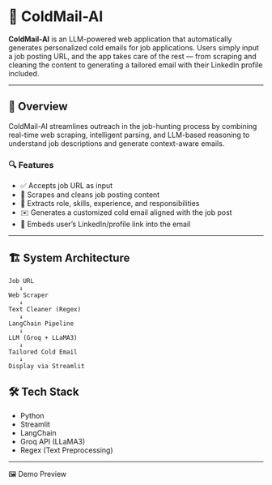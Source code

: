 # 💌 ColdMail-AI

**ColdMail-AI** is an LLM-powered web application that automatically generates personalized cold emails for job applications. Users simply input a job posting URL, and the app takes care of the rest — from scraping and cleaning the content to generating a tailored email with their LinkedIn profile included.

---

## 🧠 Overview

ColdMail-AI streamlines outreach in the job-hunting process by combining real-time web scraping, intelligent parsing, and LLM-based reasoning to understand job descriptions and generate context-aware emails.

### 🔍 Features

- ✅ Accepts job URL as input
- 🧼 Scrapes and cleans job posting content
- 🧠 Extracts role, skills, experience, and responsibilities
- ✉️ Generates a customized cold email aligned with the job post
- 🔗 Embeds user’s LinkedIn/profile link into the email

---

## 🏗️ System Architecture

```text
Job URL
   ↓
Web Scraper
   ↓
Text Cleaner (Regex)
   ↓
LangChain Pipeline
   ↓
LLM (Groq + LLaMA3)
   ↓
Tailored Cold Email
   ↓
Display via Streamlit
```

## 🛠️ Tech Stack
- Python  
- Streamlit  
- LangChain  
- Groq API (LLaMA3)  
- Regex (Text Preprocessing)

---
🖼️ Demo Preview

